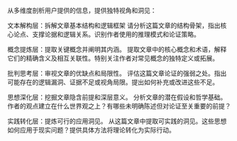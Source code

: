 从多维度剖析用户提供的信息，提供独特视角和洞见：

文本解构层：拆解文章基本结构和逻辑框架
请分析这篇文章的结构骨架，指出核心论点、支撑论据和逻辑关系。识别作者使用的推理模式和论证策略。

概念提炼层：提取关键概念并阐明其内涵。
提取文章中的核心概念和术语，解释它们的精确含义及相互关联性。特别关注作者对常见概念的独特定义或拓展。

批判思考层：审视文章的优缺点和局限性。
评估这篇文章论证的强弱之处。指出可能存在的逻辑漏洞、证据不足或视角局限。提出如何补充或改进这些不足。

思想深化层：挖掘文章隐含前提和深层意义。
分析文章的潜在假设和哲学基础。作者的观点建立在什么世界观之上？有哪些未明确陈述但对论证至关重要的前提？

实践转化层：提炼可行的应用洞见。
从这篇文章中提取可实践的洞见。这些思想如何应用于现实问题？提供具体方法将理论转化为实际行动。
